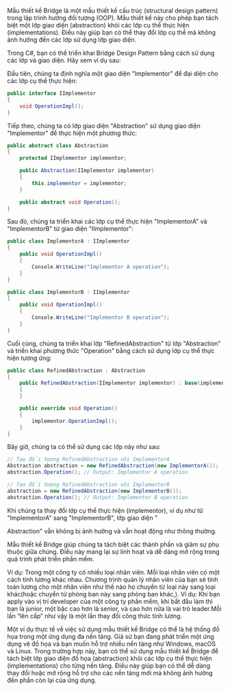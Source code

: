 Mẫu thiết kế Bridge là một mẫu thiết kế cấu trúc (structural design pattern) trong lập trình hướng đối tượng (OOP). Mẫu thiết kế này cho phép bạn tách biệt một lớp giao diện (abstraction) khỏi các lớp cụ thể thực hiện (implementations). Điều này giúp bạn có thể thay đổi lớp cụ thể mà không ảnh hưởng đến các lớp sử dụng lớp giao diện.

Trong C#, bạn có thể triển khai Bridge Design Pattern bằng cách sử dụng các lớp và giao diện. Hãy xem ví dụ sau:

Đầu tiên, chúng ta định nghĩa một giao diện "Implementor" để đại diện cho các lớp cụ thể thực hiện:

```csharp
public interface IImplementor
{
    void OperationImpl();
}
```

Tiếp theo, chúng ta có lớp giao diện "Abstraction" sử dụng giao diện "Implementor" để thực hiện một phương thức:

```csharp
public abstract class Abstraction
{
    protected IImplementor implementor;

    public Abstraction(IImplementor implementor)
    {
        this.implementor = implementor;
    }

    public abstract void Operation();
}
```

Sau đó, chúng ta triển khai các lớp cụ thể thực hiện "ImplementorA" và "ImplementorB" từ giao diện "IImplementor":

```csharp
public class ImplementorA : IImplementor
{
    public void OperationImpl()
    {
        Console.WriteLine("Implementor A operation");
    }
}

public class ImplementorB : IImplementor
{
    public void OperationImpl()
    {
        Console.WriteLine("Implementor B operation");
    }
}
```

Cuối cùng, chúng ta triển khai lớp "RefinedAbstraction" từ lớp "Abstraction" và triển khai phương thức "Operation" bằng cách sử dụng lớp cụ thể thực hiện tương ứng:

```csharp
public class RefinedAbstraction : Abstraction
{
    public RefinedAbstraction(IImplementor implementor) : base(implementor)
    {
    }

    public override void Operation()
    {
        implementor.OperationImpl();
    }
}
```

Bây giờ, chúng ta có thể sử dụng các lớp này như sau:

```csharp
// Tạo đối tượng RefinedAbstraction với ImplementorA
Abstraction abstraction = new RefinedAbstraction(new ImplementorA());
abstraction.Operation(); // Output: Implementor A operation

// Tạo đối tượng RefinedAbstraction với ImplementorB
abstraction = new RefinedAbstraction(new ImplementorB());
abstraction.Operation(); // Output: Implementor B operation
```

Khi chúng ta thay đổi lớp cụ thể thực hiện (implementor), ví dụ như từ "ImplementorA" sang "ImplementorB", lớp giao diện "

Abstraction" vẫn không bị ảnh hưởng và vẫn hoạt động như thông thường.

Mẫu thiết kế Bridge giúp chúng ta tách biệt các thành phần và giảm sự phụ thuộc giữa chúng. Điều này mang lại sự linh hoạt và dễ dàng mở rộng trong quá trình phát triển phần mềm.

Ví dụ: Trong một công ty có nhiều loại nhân viên. Mỗi loại nhân viên có một cách tính lương khác nhau. Chương trình quản lý nhân viên của bạn sẽ tính toán lương cho một nhân viên như thế nào họ chuyển từ loại này sang loại khác(hoặc chuyển từ phòng ban này sang phòng ban khác,). Ví dụ: Khi bạn apply vào vị trí developer của một công ty phần mềm, khi bắt đầu làm thì bạn là junior, một bậc cao hơn là senior, và cao hơn nữa là vai trò leader.Mỗi lần “lên cấp” như vậy là một lần thay đổi công thức tính lương.

Một ví dụ thực tế về việc sử dụng mẫu thiết kế Bridge có thể là hệ thống đồ họa trong một ứng dụng đa nền tảng. Giả sử bạn đang phát triển một ứng dụng vẽ đồ họa và bạn muốn hỗ trợ nhiều nền tảng như Windows, macOS và Linux.
Trong trường hợp này, bạn có thể sử dụng mẫu thiết kế Bridge để tách biệt lớp giao diện đồ họa (abstraction) khỏi các lớp cụ thể thực hiện (implementations) cho từng nền tảng. Điều này giúp bạn có thể dễ dàng thay đổi hoặc mở rộng hỗ trợ cho các nền tảng mới mà không ảnh hưởng đến phần còn lại của ứng dụng.
